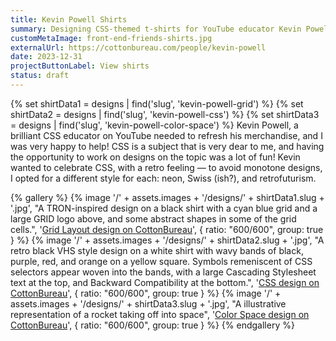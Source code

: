 ```yaml
---
title: Kevin Powell Shirts
summary: Designing CSS-themed t-shirts for YouTube educator Kevin Powell
customMetaImage: front-end-friends-shirts.jpg
externalUrl: https://cottonbureau.com/people/kevin-powell
date: 2023-12-31
projectButtonLabel: View shirts
status: draft
---
```


{% set shirtData1 = designs | find('slug', 'kevin-powell-grid') %}
{% set shirtData2 = designs | find('slug', 'kevin-powell-css') %}
{% set shirtData3 = designs | find('slug', 'kevin-powell-color-space') %}
Kevin Powell, a brilliant CSS educator on YouTube needed to refresh his merchandise, and I was very happy to help! CSS is a subject that is very dear to me, and having the opportunity to work on designs on the topic was a lot of fun! Kevin wanted to celebrate CSS, with a retro feeling — to avoid monotone designs, I opted for a different style for each: neon, Swiss (ish?), and retrofuturism.

{% gallery %}
{% image '/' + assets.images + '/designs/' + shirtData1.slug + '.jpg', "A TRON-inspired design on a black shirt with a cyan blue grid and a large GRID logo above, and some abstract shapes in some of the grid cells.", '<a href="'+shirtData1.links.CottonBureau+'">Grid Layout design on CottonBureau</a>', { ratio: "600/600", group: true } %}
{% image '/' + assets.images + '/designs/' + shirtData2.slug + '.jpg', "A retro black VHS style design on a white shirt with wavy bands of black, purple, red, and orange on a yellow square. Symbols remeniscent of CSS selectors appear woven into the bands, with a large Cascading Stylesheet text at the top, and Backward Compatibility at the bottom.", '<a href="'+shirtData2.links.CottonBureau+'">CSS design on CottonBureau</a>', { ratio: "600/600", group: true } %}
{% image '/' + assets.images + '/designs/' + shirtData3.slug + '.jpg', "A illustrative representation of a rocket taking off into space", '<a href="'+shirtData3.links.CottonBureau+'">Color Space design on CottonBureau</a>', { ratio: "600/600", group: true } %}
{% endgallery %}
